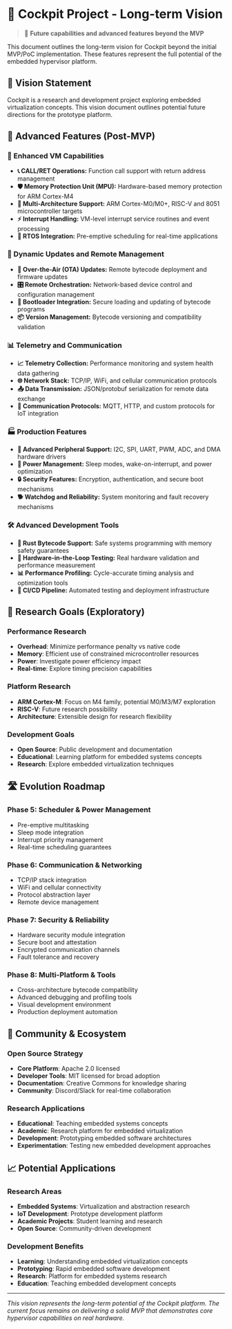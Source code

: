 # 🚁 Cockpit Project - Long-term Vision

> 🔮 **Future capabilities and advanced features beyond the MVP**

This document outlines the long-term vision for Cockpit beyond the initial MVP/PoC implementation. These features represent the full potential of the embedded hypervisor platform.

## 🌟 Vision Statement

Cockpit is a research and development project exploring embedded virtualization concepts. This vision document outlines potential future directions for the prototype platform.

## 🚀 Advanced Features (Post-MVP)

### **🧠 Enhanced VM Capabilities**
*   **📞 CALL/RET Operations:** Function call support with return address management
*   **🛡️ Memory Protection Unit (MPU):** Hardware-based memory protection for ARM Cortex-M4
*   **🔄 Multi-Architecture Support:** ARM Cortex-M0/M0+, RISC-V and 8051 microcontroller targets
*   **⚡ Interrupt Handling:** VM-level interrupt service routines and event processing
*   **🔀 RTOS Integration:** Pre-emptive scheduling for real-time applications

### **📡 Dynamic Updates and Remote Management**
*   **🔄 Over-the-Air (OTA) Updates:** Remote bytecode deployment and firmware updates
*   **🎛️ Remote Orchestration:** Network-based device control and configuration management
*   **🥾 Bootloader Integration:** Secure loading and updating of bytecode programs
*   **📦 Version Management:** Bytecode versioning and compatibility validation

### **📊 Telemetry and Communication**
*   **📈 Telemetry Collection:** Performance monitoring and system health data gathering
*   **🌐 Network Stack:** TCP/IP, WiFi, and cellular communication protocols
*   **📤 Data Transmission:** JSON/protobuf serialization for remote data exchange
*   **🔗 Communication Protocols:** MQTT, HTTP, and custom protocols for IoT integration

### **🏭 Production Features**
*   **🚀 Advanced Peripheral Support:** I2C, SPI, UART, PWM, ADC, and DMA hardware drivers
*   **🔋 Power Management:** Sleep modes, wake-on-interrupt, and power optimization
*   **🔒 Security Features:** Encryption, authentication, and secure boot mechanisms
*   **🐕 Watchdog and Reliability:** System monitoring and fault recovery mechanisms

### **🛠️ Advanced Development Tools**
*   **🦀 Rust Bytecode Support:** Safe systems programming with memory safety guarantees
*   **🔬 Hardware-in-the-Loop Testing:** Real hardware validation and performance measurement
*   **📊 Performance Profiling:** Cycle-accurate timing analysis and optimization tools
*   **🔄 CI/CD Pipeline:** Automated testing and deployment infrastructure

## 🎯 Research Goals (Exploratory)

### **Performance Research**
- **Overhead**: Minimize performance penalty vs native code
- **Memory**: Efficient use of constrained microcontroller resources
- **Power**: Investigate power efficiency impact
- **Real-time**: Explore timing precision capabilities

### **Platform Research**
- **ARM Cortex-M**: Focus on M4 family, potential M0/M3/M7 exploration
- **RISC-V**: Future research possibility
- **Architecture**: Extensible design for research flexibility

### **Development Goals**
- **Open Source**: Public development and documentation
- **Educational**: Learning platform for embedded systems concepts
- **Research**: Explore embedded virtualization techniques

## 🛣️ Evolution Roadmap

### **Phase 5: Scheduler & Power Management**
- Pre-emptive multitasking
- Sleep mode integration
- Interrupt priority management
- Real-time scheduling guarantees

### **Phase 6: Communication & Networking**
- TCP/IP stack integration
- WiFi and cellular connectivity
- Protocol abstraction layer
- Remote device management

### **Phase 7: Security & Reliability**
- Hardware security module integration
- Secure boot and attestation
- Encrypted communication channels
- Fault tolerance and recovery

### **Phase 8: Multi-Platform & Tools**
- Cross-architecture bytecode compatibility
- Advanced debugging and profiling tools
- Visual development environment
- Production deployment automation

## 🤝 Community & Ecosystem

### **Open Source Strategy**
- **Core Platform**: Apache 2.0 licensed
- **Developer Tools**: MIT licensed for broad adoption
- **Documentation**: Creative Commons for knowledge sharing
- **Community**: Discord/Slack for real-time collaboration

### **Research Applications**
- **Educational**: Teaching embedded systems concepts
- **Academic**: Research platform for embedded virtualization
- **Development**: Prototyping embedded software architectures
- **Experimentation**: Testing new embedded development approaches

## 📈 Potential Applications

### **Research Areas**
- **Embedded Systems**: Virtualization and abstraction research
- **IoT Development**: Prototype development platform
- **Academic Projects**: Student learning and research
- **Open Source**: Community-driven development

### **Development Benefits**
- **Learning**: Understanding embedded virtualization concepts
- **Prototyping**: Rapid embedded software development
- **Research**: Platform for embedded systems research
- **Education**: Teaching embedded development concepts

---

*This vision represents the long-term potential of the Cockpit platform. The current focus remains on delivering a solid MVP that demonstrates core hypervisor capabilities on real hardware.*